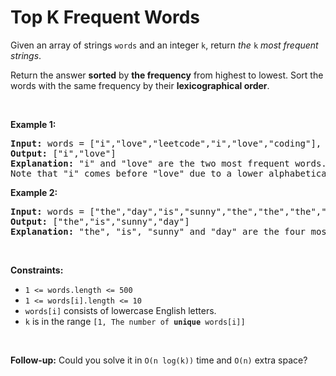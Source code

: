 <h1>Top K Frequent Words</h1>
<div class="elfjS" data-track-load="description_content"><p>Given an array of strings <code>words</code> and an integer <code>k</code>, return <em>the </em><code>k</code><em> most frequent strings</em>.</p>

<p>Return the answer <strong>sorted</strong> by <strong>the frequency</strong> from highest to lowest. Sort the words with the same frequency by their <strong>lexicographical order</strong>.</p>

<p>&nbsp;</p>
<p><strong class="example">Example 1:</strong></p>

<pre><strong>Input:</strong> words = ["i","love","leetcode","i","love","coding"], k = 2
<strong>Output:</strong> ["i","love"]
<strong>Explanation:</strong> "i" and "love" are the two most frequent words.
Note that "i" comes before "love" due to a lower alphabetical order.
</pre>

<p><strong class="example">Example 2:</strong></p>

<pre><strong>Input:</strong> words = ["the","day","is","sunny","the","the","the","sunny","is","is"], k = 4
<strong>Output:</strong> ["the","is","sunny","day"]
<strong>Explanation:</strong> "the", "is", "sunny" and "day" are the four most frequent words, with the number of occurrence being 4, 3, 2 and 1 respectively.
</pre>

<p>&nbsp;</p>
<p><strong>Constraints:</strong></p>

<ul>
	<li><code>1 &lt;= words.length &lt;= 500</code></li>
	<li><code>1 &lt;= words[i].length &lt;= 10</code></li>
	<li><code>words[i]</code> consists of lowercase English letters.</li>
	<li><code>k</code> is in the range <code>[1, The number of <strong>unique</strong> words[i]]</code></li>
</ul>

<p>&nbsp;</p>
<p><strong>Follow-up:</strong> Could you solve it in <code>O(n log(k))</code> time and <code>O(n)</code> extra space?</p>
</div>